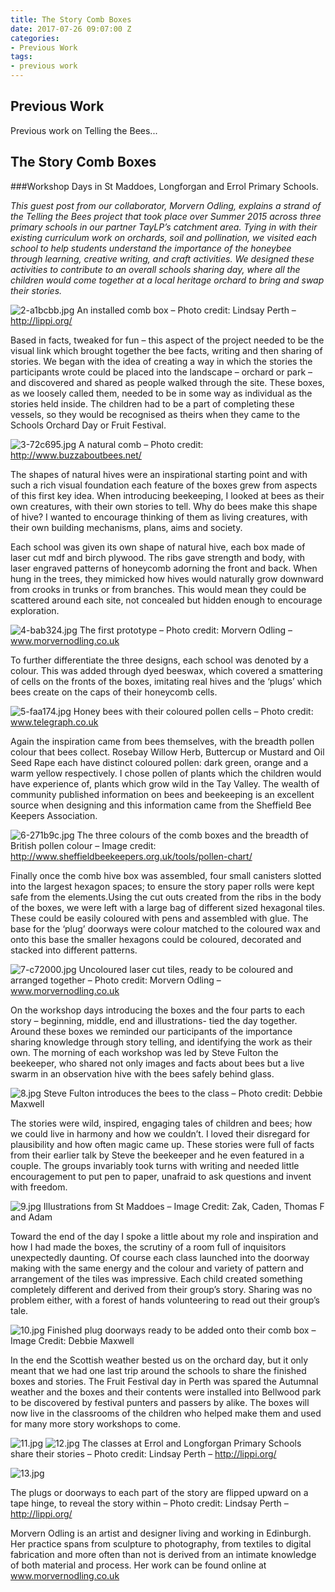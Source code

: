 ```yaml
---
title: The Story Comb Boxes
date: 2017-07-26 09:07:00 Z
categories:
- Previous Work
tags:
- previous work
---
```


## Previous Work

Previous work on Telling the Bees...

## The Story Comb Boxes

###Workshop Days in St Maddoes, Longforgan and Errol Primary Schools.

*This guest post from our collaborator, Morvern Odling, explains a strand of the Telling the Bees project that took place over Summer 2015 across three primary schools in our partner TayLP’s catchment area. Tying in with their existing curriculum work on orchards, soil and pollination, we visited each school to help students understand the importance of the honeybee through learning, creative writing, and craft activities. We designed these activities to contribute to an overall schools sharing day, where all the children would come together at a local heritage orchard to bring and swap their stories.*
 
![2-a1bcbb.jpg](/uploads/2-a1bcbb.jpg)
An installed comb box – Photo credit:  Lindsay Perth – http://lippi.org/
 
Based in facts, tweaked for fun – this aspect of the project needed to be the visual link which brought together the bee facts, writing and then sharing of stories. We began with the idea of creating a way in which the stories the participants wrote could be placed into the landscape – orchard or park – and discovered and shared as people walked through the site. These boxes, as we loosely called them, needed to be in some way as individual as the stories held inside. The children had to be a part of completing these vessels, so they would be recognised as theirs when they came to the Schools Orchard Day or Fruit Festival.
 
![3-72c695.jpg](/uploads/3-72c695.jpg)
A natural comb – Photo credit: http://www.buzzaboutbees.net/
 
The shapes of natural hives were an inspirational starting point and with such a rich visual foundation each feature of the boxes grew from aspects of this first key idea. When introducing beekeeping, I looked at bees as their own creatures, with their own stories to tell. Why do bees make this shape of hive? I wanted to encourage thinking of them as living creatures, with their own building mechanisms, plans, aims and society.

Each school was given its own shape of natural hive, each box made of laser cut mdf and birch plywood. The ribs gave strength and body, with laser engraved patterns of honeycomb adorning the front and back. When hung in the trees, they mimicked how hives would naturally grow downward from crooks in trunks or from branches. This would mean they could be scattered around each site, not concealed but hidden enough to encourage exploration.
 
![4-bab324.jpg](/uploads/4-bab324.jpg)
The first prototype – Photo credit: Morvern Odling – www.morvernodling.co.uk

To further differentiate the three designs, each school was denoted by a colour. This was added through dyed beeswax, which covered a smattering of cells on the fronts of the boxes, imitating real hives and the ‘plugs’ which bees create on the caps of their honeycomb cells.
 
![5-faa174.jpg](/uploads/5-faa174.jpg)
Honey bees with their coloured pollen cells – Photo credit: www.telegraph.co.uk

Again the inspiration came from bees themselves, with the breadth pollen colour that bees collect. Rosebay Willow Herb, Buttercup or Mustard and Oil Seed Rape each have distinct coloured pollen: dark green, orange and a warm yellow respectively. I chose pollen of plants which the children would have experience of, plants which grow wild in the Tay Valley. The wealth of community published information on bees and beekeeping is an excellent source when designing and this information came from the Sheffield Bee Keepers Association.
 
![6-271b9c.jpg](/uploads/6-271b9c.jpg)
The three colours of the comb boxes and the breadth of British pollen colour – Image credit: http://www.sheffieldbeekeepers.org.uk/tools/pollen-chart/
 
Finally once the comb hive box was assembled, four small canisters slotted into the largest hexagon spaces; to ensure the story paper rolls were kept safe from the elements.Using the cut outs created from the ribs in the body of the boxes, we were left with a large bag of different sized hexagonal tiles. These could be easily coloured with pens and assembled with glue. The base for the ‘plug’ doorways were colour matched to the coloured wax and onto this base the smaller hexagons could be coloured, decorated and stacked into different patterns.
 
![7-c72000.jpg](/uploads/7-c72000.jpg)
Uncoloured laser cut tiles, ready to be coloured and arranged together – Photo credit: Morvern Odling – www.morvernodling.co.uk
 
On the workshop days introducing the boxes and the four parts to each story – beginning, middle, end and illustrations- tied the day together. Around these boxes we reminded our participants of the importance sharing knowledge through story telling, and identifying the work as their own. The morning of each workshop was led by Steve Fulton the beekeeper, who shared not only images and facts about bees but a live swarm in an observation hive with the bees safely behind glass.
  
![8.jpg](/uploads/8.jpg)
Steve Fulton introduces the bees to the class – Photo credit: Debbie Maxwell

The stories were wild, inspired, engaging tales of children and bees; how we could live in harmony and how we couldn’t. I loved their disregard for plausibility and how often magic came up. These stories were full of facts from their earlier talk by Steve the beekeeper and he even featured in a couple. The groups invariably took turns with writing and needed little encouragement to put pen to paper, unafraid to ask questions and invent with freedom.

![9.jpg](/uploads/9.jpg) 
Illustrations from St Maddoes – Image Credit: Zak, Caden, Thomas F and Adam 

Toward the end of the day I spoke a little about my role and inspiration and how I had made the boxes, the scrutiny of a room full of inquisitors unexpectedly daunting. Of course each class launched into the doorway making with the same energy and the colour and variety of pattern and arrangement of the tiles was impressive. Each child created something completely different and derived from their group’s story. Sharing was no problem either, with a forest of hands volunteering to read out their group’s tale. 

![10.jpg](/uploads/10.jpg)
Finished plug doorways ready to be added onto their comb box – Image Credit: Debbie Maxwell

In the end the Scottish weather bested us on the orchard day, but it only meant that we had one last trip around the schools to share the finished boxes and stories. The Fruit Festival day in Perth was spared the Autumnal weather and the boxes and their contents were installed into Bellwood park to be discovered by festival punters and passers by alike. The boxes will now live in the classrooms of the children who helped make them and used for many more story workshops to come.
 
![11.jpg](/uploads/11.jpg) 
![12.jpg](/uploads/12.jpg)
The classes at Errol and Longforgan Primary Schools share their stories – Photo credit:  Lindsay Perth – http://lippi.org/

![13.jpg](/uploads/13.jpg)

The plugs or doorways to each part of the story are flipped upward on a tape hinge, to reveal the story within – Photo credit:  Lindsay Perth – http://lippi.org/

Morvern Odling is an artist and designer living and working in Edinburgh. Her practice spans from sculpture to photography, from textiles to digital fabrication and more often than not is derived from an intimate knowledge of both material and process. Her work can be found online at www.morvernodling.co.uk